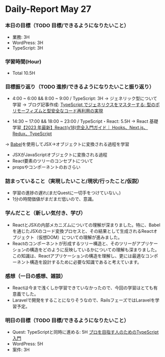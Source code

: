 # Daily-Report May 27

### 本日の目標（TODO 目標/できるようになりたいこと）

-   業務: 3H
-   WordPress: 3H
-   TypeScript: 3H

### 学習時間(Hour)

-   Total 10.5H

### 目標振り返り（TODO 進捗/できるようになりたいこと振り返り）

-   4:00 ~ 6:00 && 8:00 ~ 9:00 / TypeScript: 3H
    -> ジェネリック型について学習
    -> ブログ記事作成: [TypeScript でジェネリクスをマスターする: 型のポリモーフィズムと型安全なコード再利用の実現](https://qiita.com/arihori13/items/de9b576c27bca11b3039)

-   14:30 ~ 17:00 && 18:00 ~ 23:00 / TypeScript・React: 5.5H
-> React 基礎学習[【2023 年最新】React(v18)完全入門ガイド｜ Hooks、Next.js、Redux、TypeScript](https://www.udemy.com/share/106Nqw3@Bw5lRRi9vWrrSDM4Bffuc0V4xwAYMffGB7wQLr2Y_C3OJ89R19fVE8YNbpsQ720grg==/)

-> [Babel](https://babeljs.io/)を使用してJSX->オブジェクトに変換される過程を学習
- JSXがJavaScriptオブジェクトに変換される過程
- React要素のツリーのコンセプトについて
- propsやコンポーネントのおさらい


### 詰まっていること（実現したいこと/現状/行ったこと/仮説）
- 学習の進捗の遅れ(まだQuestに一切手をつけていない。)
- 1分の時間価値がまだまだ低いので、意識。

### 学んだこと（新しい気付き、学び）
- ReactとJSXの内部メカニズムについての理解が深まりました。特に、Babelを通じたJSXのコード変換プロセスと、その結果として生成されるReactオブジェクト（仮想DOM）についての理解が進みました。
- Reactのコンポーネントが形成するツリー構造と、そのツリーがアプリケーションの構造をどのように反映しているかについての理解も深まりました。
この知識は、Reactアプリケーションの構造を理解し、更には最適なコンポーネント構造を設計するために必要な知識であると考えています。

### 感想（一日の感想、雑談）
- Reactは今まで浅くしか学習できていなかったので、今回の学習はとても有意義でした。
- Laravelで開発をすることになりそうなので、RailsフェーズではLaravelを学習予定。

### 明日の目標（TODO 目標/できるようになりたいこと）
- Quest: TypeScriptと同時に進める: 5H
[プロを目指す人のためのTypeScript入門](https://amzn.asia/d/3f1w9ka)
- WordPress: 5H
- 案件: 3H